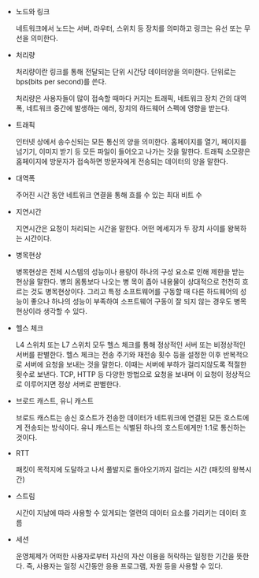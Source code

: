 * 노드와 링크

    네트워크에서 노드는 서버, 라우터, 스위치 등 장치를 의미하고 링크는 유선 또는 무선을 의미한다.

* 처리량

    처리량이란 링크를 통해 전달되는 단위 시간당 데이터양을 의미한다. 단위로는 bps(bits per second)를 쓴다.

    처리량은 사용자들이 많이 접속할 때마다 커지는 트래픽, 네트워크 장치 간의 대역폭, 네트워크 중간에 발생하는 에러, 장치의 하드웨어 스펙에 영향을 받는다.

* 트래픽

    인터넷 상에서 송수신되는 모든 통신의 양을 의미한다. 홈페이지를 열기, 페이지를 넘기기, 이미지 받기 등 모든 파일이 들어오고 나가는 것을 말한다. 트래픽 소모량은 홈페이지에 방문자가 접속하면 방문자에게 전송되는 데이터의 양을 말한다.

* 대역폭

    주어진 시간 동안 네트워크 연결을 통해 흐를 수 있는 최대 비트 수

* 지연시간

    지연시간은 요청이 처리되는 시간을 말한다. 어떤 메세지가 두 장치 사이를 왕복하는 시간이다.

* 병목현상

    병목현상은 전체 시스템의 성능이나 용량이 하나의 구성 요소로 인해 제한을 받는 현상을 말한다. 병의 몸통보다 나오는 병 목이 좁아 내용물이 상대적으로 천천히 흐르는 것도 병목현상이다. 그리고 특정 소프트웨어를 구동할 때 다른 하드웨어의 성능이 좋으나 하나의 성능이 부족하여 소프트웨어 구동이 잘 되지 않는 경우도 병목현상이라 생각할 수 있다.

* 헬스 체크

    L4 스위치 또는 L7 스위치 모두 헬스 체크를 통해 정상적인 서버 또는 비정상적인 서버를 판별한다. 헬스 체크는 전송 주기와 재전송 횟수 등을 설정한 이후 반복적으로 서버에 요청을 보내는 것을 말한다. 이때는 서버에 부하가 걸리지않도록 적절한 횟수로 보낸다. TCP, HTTP 등 다양한 방법으로 요청을 보내며 이 요청이 정상적으로 이루어지면 정상 서버로 판별한다.

* 브로드 캐스트, 유니 캐스트

    브로드 캐스트는 송신 호스트가 전송한 데이터가 네트워크에 연결된 모든 호스트에게 전송되는 방식이다. 유니 캐스트는 식별된 하나의 호스트에게만 1:1로 통신하는 것이다.

* RTT

    패킷이 목적지에 도달하고 나서 풀발지로 돌아오기까지 걸리는 시간 (패킷의 왕복시간)

* 스트림

    시간이 지남에 따라 사용할 수 있게되는 열련의 데이터 요소를 가리키는 데이터 흐름

* 세션

    운영체제가 어떠한 사용자로부터 자신의 자산 이용을 허락하는 일정한 기간을 뜻한다. 즉, 사용자는 일정 시간동안 응용 프로그램, 자원 등을 사용할 수 있다.